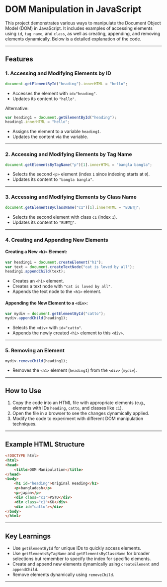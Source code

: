 # DOM Manipulation in JavaScript

This project demonstrates various ways to manipulate the Document Object Model (DOM) in JavaScript. It includes examples of accessing elements using `id`, `tag name`, and `class`, as well as creating, appending, and removing elements dynamically. Below is a detailed explanation of the code.

---

## Features

### 1. **Accessing and Modifying Elements by ID**
```javascript
document.getElementById("heading").innerHTML = "hello";
```
- Accesses the element with `id="heading"`.
- Updates its content to `"hello"`.

Alternative:
```javascript
var heading1 = document.getElementById("heading");
heading1.innerHTML = "hello";
```
- Assigns the element to a variable `heading1`.
- Updates the content via the variable.

---

### 2. **Accessing and Modifying Elements by Tag Name**
```javascript
document.getElementsByTagName("p")[1].innerHTML = "bangla bangla";
```
- Selects the second `<p>` element (index `1` since indexing starts at `0`).
- Updates its content to `"bangla bangla"`.

---

### 3. **Accessing and Modifying Elements by Class Name**
```javascript
document.getElementsByClassName("c1")[1].innerHTML = "BUET🤣";
```
- Selects the second element with class `c1` (index `1`).
- Updates its content to `"BUET🤣"`.

---

### 4. **Creating and Appending New Elements**
#### Creating a New `<h1>` Element:
```javascript
var heading1 = document.createElement("h1");
var text = document.createTextNode("cat is loved by all");
heading1.appendChild(text);
```
- Creates an `<h1>` element.
- Creates a text node with `"cat is loved by all"`.
- Appends the text node to the `<h1>` element.

#### Appending the New Element to a `<div>`:
```javascript
var mydiv = document.getElementById("catto");
mydiv.appendChild(heading1);
```
- Selects the `<div>` with `id="catto"`.
- Appends the newly created `<h1>` element to this `<div>`.

---

### 5. **Removing an Element**
```javascript
mydiv.removeChild(heading1);
```
- Removes the `<h1>` element (`heading1`) from the `<div>` (`mydiv`).

---

## How to Use
1. Copy the code into an HTML file with appropriate elements (e.g., elements with IDs `heading`, `catto`, and classes like `c1`).
2. Open the file in a browser to see the changes dynamically applied.
3. Modify the code to experiment with different DOM manipulation techniques.

---

## Example HTML Structure
```html
<!DOCTYPE html>
<html>
<head>
    <title>DOM Manipulation</title>
</head>
<body>
    <h1 id="heading">Original Heading</h1>
    <p>bangladesh</p>
    <p>japan</p>
    <div class="c1">PSTU</div>
    <div class="c1">KU</div>
    <div id="catto"></div>
</body>
</html>
```

---

## Key Learnings
- Use `getElementById` for unique IDs to quickly access elements.
- Use `getElementsByTagName` and `getElementsByClassName` for broader selections but remember to specify the index for specific elements.
- Create and append new elements dynamically using `createElement` and `appendChild`.
- Remove elements dynamically using `removeChild`.

---
